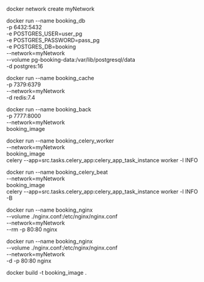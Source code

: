 docker network create myNetwork
 

docker run --name booking_db \
    -p 6432:5432 \
    -e POSTGRES_USER=user_pg \
    -e POSTGRES_PASSWORD=pass_pg \
    -e POSTGRES_DB=booking \
    --network=myNetwork \
    --volume pg-booking-data:/var/lib/postgresql/data \
    -d postgres:16
 
docker run --name booking_cache \
    -p 7379:6379 \
    --network=myNetwork \
    -d redis:7.4


docker run --name booking_back \
    -p 7777:8000 \
    --network=myNetwork \
    booking_image

docker run --name booking_celery_worker \
    --network=myNetwork \
    booking_image \
    celery --app=src.tasks.celery_app:celery_app_task_instance worker -l INFO

docker run --name booking_celery_beat \
    --network=myNetwork \
    booking_image \
    celery --app=src.tasks.celery_app:celery_app_task_instance worker -l INFO -B

[//]: # ( это локально)
docker run --name booking_nginx \
    --volume ./nginx.conf:/etc/nginx/nginx.conf \
    --network=myNetwork \
    --rm -p 80:80 nginx 

[//]: # ( это на сервере)
docker run --name booking_nginx \
    --volume ./nginx.conf:/etc/nginx/nginx.conf \
    --network=myNetwork \
    -d -p 80:80 nginx 



docker build -t booking_image .